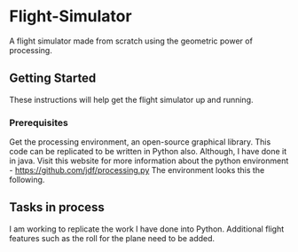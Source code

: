 # Flight-Simulator
A flight simulator made from scratch using the geometric power of processing.
## Getting Started
These instructions will help get the flight simulator up and running. 
### Prerequisites
Get the processing environment, an open-source graphical library. This code can be replicated to be  written in Python also. Although, I have done it in java. Visit this website for more information about the python environment - https://github.com/jdf/processing.py
The environment looks this the following. 






## Tasks in process 
I am working to replicate the work I have done into Python. Additional flight features such as the roll for the plane need to be added.

